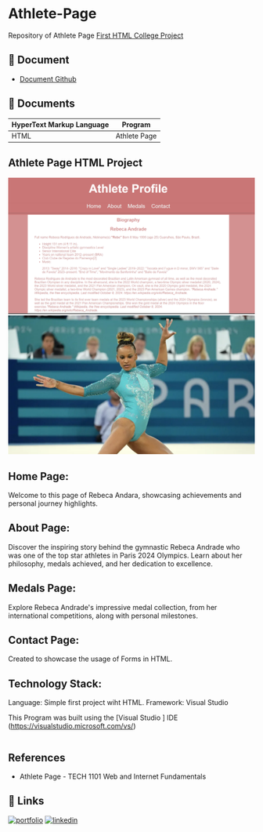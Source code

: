# Athlete-Page


Repository of Athlete Page
[First HTML College Project](https://lizzytrevisan.github.io/Athlete-Page/)



## 📑 Document
- [Document Github](https://github.com/LizzyTrevisan/Athlete-Page.git)

## 📔 Documents

| HyperText Markup Language | Program |
| ------- | ------------ |
| HTML |   Athlete Page|



## Athlete Page HTML Project
![Screenshot 2024-07-22 131710.png](https://raw.githubusercontent.com/LizzyTrevisan/Athlete-Page/refs/heads/main/Screenshot%202024-10-18%20174514.png)
![Screenshot 2024-07-22 131710.png](https://raw.githubusercontent.com/LizzyTrevisan/Athlete-Page/refs/heads/main/pictures/Rebecca%20Andrade.webp)

## Home Page: 
Welcome to this page of Rebeca Andara, showcasing achievements and personal journey highlights.

## About Page:
Discover the inspiring story behind the gymnastic Rebeca Andrade who was one of the top star athletes in Paris 2024 Olympics. 
Learn about her philosophy, medals achieved, and her dedication to excellence.

## Medals Page: 
Explore Rebeca Andrade's impressive medal collection, from her international competitions, along with personal milestones.

## Contact Page:
Created to showcase the usage of Forms in HTML.

## Technology Stack:
Language: Simple first project wiht HTML.
Framework: Visual Studio



This Program was built using the [Visual Studio ] IDE (https://visualstudio.microsoft.com/vs/)
```

```
## References
- Athlete Page - TECH 1101 Web and Internet Fundamentals

## 🔗 Links
[![portfolio](https://img.shields.io/badge/my_portfolio-000?style=for-the-badge&logo=ko-fi&logoColor=white)](https://leizianetrevisan.notion.site/Hello-I-m-Leiziane-3801bd1694ac46f8a28fddcca61fe34e/)
[![linkedin](https://img.shields.io/badge/linkedin-0A66C2?style=for-the-badge&logo=linkedin&logoColor=white)](https://www.linkedin.com/)
